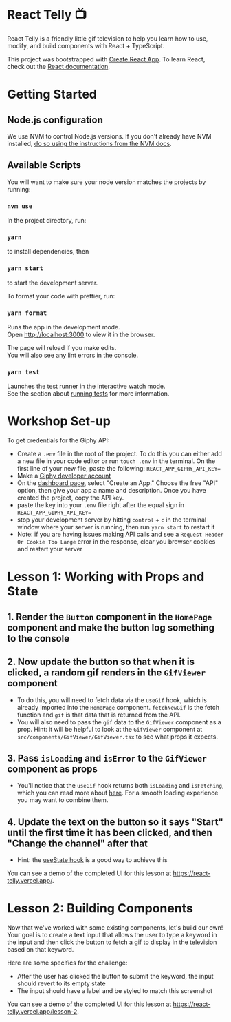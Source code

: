 # React Telly 📺

React Telly is a friendly little gif television to help you learn how to use, modify, and build components with React + TypeScript.

This project was bootstrapped with [Create React App](https://github.com/facebook/create-react-app). To learn React, check out the [React documentation](https://reactjs.org/).

# Getting Started

## Node.js configuration

We use NVM to control Node.js versions. If you don't already have NVM installed, [do so using the instructions from the NVM docs](https://github.com/nvm-sh/nvm#installing-and-updating).

## Available Scripts

You will want to make sure your node version matches the projects by running:

### `nvm use`

In the project directory, run:

### `yarn`

to install dependencies, then

### `yarn start`

to start the development server.

To format your code with prettier, run:

### `yarn format`

Runs the app in the development mode.\
Open [http://localhost:3000](http://localhost:3000) to view it in the browser.

The page will reload if you make edits.\
You will also see any lint errors in the console.

### `yarn test`

Launches the test runner in the interactive watch mode.\
See the section about [running tests](https://facebook.github.io/create-react-app/docs/running-tests) for more information.

# Workshop Set-up

To get credentials for the Giphy API:

- Create a `.env` file in the root of the project. To do this you can either add a new file in your code editor or run `touch .env` in the terminal. On the first line of your new file, paste the following: `REACT_APP_GIPHY_API_KEY=`
- Make a [Giphy developer account](https://developers.giphy.com/)
- On the [dashboard page](https://developers.giphy.com/dashboard/?), select "Create an App." Choose the free "API" option, then give your app a name and description. Once you have created the project, copy the API key.
- paste the key into your `.env` file right after the equal sign in `REACT_APP_GIPHY_API_KEY=`
- stop your development server by hitting `control` + `c` in the terminal window where your server is running, then run `yarn start` to restart it
- Note: if you are having issues making API calls and see a `Request Header Or Cookie Too Large` error in the response, clear you browser cookies and restart your server

# Lesson 1: Working with Props and State

## 1. Render the `Button` component in the `HomePage` component and make the button log something to the console

## 2. Now update the button so that when it is clicked, a random gif renders in the `GifViewer` component

- To do this, you will need to fetch data via the `useGif` hook, which is already imported into the `HomePage` component. `fetchNewGif` is the fetch function and `gif` is that data that is returned from the API.
- You will also need to pass the `gif` data to the `GifViewer` component as a prop. Hint: it will be helpful to look at the `GifViewer` component at `src/components/GifViewer/GifViewer.tsx` to see what props it expects.

## 3. Pass `isLoading` and `isError` to the `GifViewer` component as props

- You'll notice that the `useGif` hook returns both `isLoading` and `isFetching`, which you can read more about [here](https://tanstack.com/query/v4/docs/react/reference/useQuery). For a smooth loading experience you may want to combine them.

## 4. Update the text on the button so it says "Start" until the first time it has been clicked, and then "Change the channel" after that

- Hint: the [useState hook](https://react.dev/reference/react/useState) is a good way to achieve this

You can see a demo of the completed UI for this lesson at https://react-telly.vercel.app/.

# Lesson 2: Building Components

Now that we've worked with some existing components, let's build our own! Your goal is to create a text input that allows the user to type a keyword in the input and then click the button to fetch a gif to display in the television based on that keyword.

Here are some specifics for the challenge:

- After the user has clicked the button to submit the keyword, the input should revert to its empty state
- The input should have a label and be styled to match this screenshot

You can see a demo of the completed UI for this lesson at https://react-telly.vercel.app/lesson-2.
